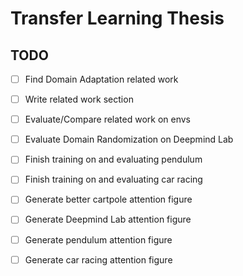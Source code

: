 # Transfer Learning Thesis

## TODO

- [ ] Find Domain Adaptation related work
- [ ] Write related work section

- [ ] Evaluate/Compare related work on envs
- [ ] Evaluate Domain Randomization on Deepmind Lab

- [ ] Finish training on and evaluating pendulum
- [ ] Finish training on and evaluating car racing

- [ ] Generate better cartpole attention figure
- [ ] Generate Deepmind Lab attention figure
- [ ] Generate pendulum attention figure
- [ ] Generate car racing attention figure